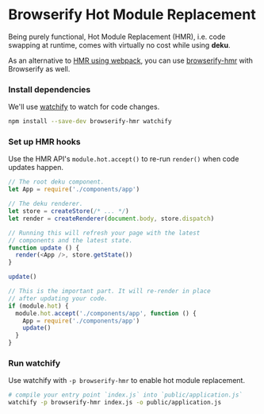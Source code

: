 # Browserify Hot Module Replacement

Being purely functional, Hot Module Replacement (HMR), i.e. code swapping at runtime, comes with virtually no cost while using **deku**.

As an alternative to [HMR using webpack](hmr.md), you can use [browserify-hmr] with Browserify as well.

### Install dependencies

We'll use [watchify] to watch for code changes.

```sh
npm install --save-dev browserify-hmr watchify
```

[watchify]: https://github.com/substack/watchify

### Set up HMR hooks

Use the HMR API's `module.hot.accept()` to re-run `render()` when code updates happen.

```js
// The root deku component.
let App = require('./components/app')

// The deku renderer.
let store = createStore(/* ... */)
let render = createRenderer(document.body, store.dispatch)

// Running this will refresh your page with the latest
// components and the latest state.
function update () {
  render(<App />, store.getState())
}

update()

// This is the important part. It will re-render in place
// after updating your code.
if (module.hot) {
  module.hot.accept('./components/app', function () {
    App = require('./components/app')
    update()
  }
}
```

[browserify-hmr]: https://github.com/AgentME/browserify-hmr

### Run watchify

Use watchify with `-p browserify-hmr` to enable hot module replacement.

```sh
# compile your entry point `index.js` into `public/application.js`
watchify -p browserify-hmr index.js -o public/application.js
```
